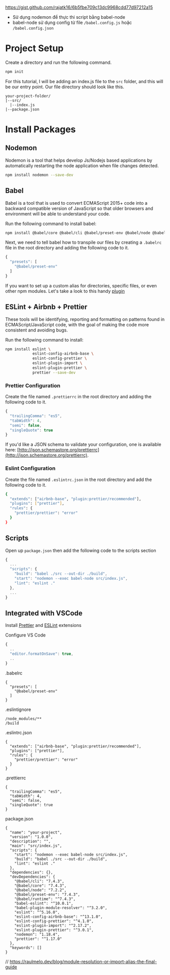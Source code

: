 https://gist.github.com/rajatk16/6b5fbe709c13dc9968cdd77d97212a15

- Sử dụng nodemon để thực thi script bằng babel-node
- babel-node sử dụng config từ file `/babel.config.js` hoặc `/babel.config.json`


# Project Setup

Create a directory and run the following command.

```sh
npm init 
```

For this tutorial, I will be adding an index.js file to the `src` folder, and this will be our entry point. 
Our file directory should look like this.

```
your-project-folder/
|--src/
  |--index.js
|--package.json
```

# Install Packages

## Nodemon
Nodemon is a tool that helps develop Js/Nodejs based applications by automatically restarting the node application when file changes detected.

```sh
npm install nodemon --save-dev
```

## Babel

Babel is a tool that is used to convert ECMAScript 2015+ code into a backward compatible version of JavaScript 
so that older browsers and environment will be able to understand your code.

Run the following command to install babel:

```sh
npm install @babel/core @babel/cli @babel/preset-env @babel/node @babel/runtime --save-dev
```

Next, we need to tell babel how to transpile our files by creating a `.babelrc` file in the root directory 
and adding the following code to it.

```js
{
  "presets": [
    "@babel/preset-env"
  ]
}
```

If you want to set up a custom alias for directories, specific files, or even other npm modules. Let's take a look to this handy [plugin](https://github.com/tleunen/babel-plugin-module-resolver)

## ESLint + Airbnb + Prettier

These tools will be identifying, reporting and formatting on patterns found in ECMAScript/JavaScript code, 
with the goal of making the code more consistent and avoiding bugs.

Run the following command to install:

```sh
npm install eslint \
            eslint-config-airbnb-base \
            eslint-config-prettier \
            eslint-plugin-import \
            eslint-plugin-prettier \
            prettier --save-dev
```

### Prettier Configuration

Create the file named `.prettierrc` in the root directory and adding the following code to it.

```js
{
  "trailingComma": "es5",
  "tabWidth": 4,
  "semi": false,
  "singleQuote": true
}
```

If you'd like a JSON schema to validate your configuration, one is available here: [http://json.schemastore.org/prettierrc](http://json.schemastore.org/prettierrc).

### Eslint Configuration

Create the file named `.eslintrc.json` in the root directory and add the following code to it.

```sh
{
  "extends": ["airbnb-base", "plugin:prettier/recommended"],
  "plugins": ["prettier"],
  "rules": {
    "prettier/prettier": "error"
  }  
}
```

## Scripts

Open up `package.json` then add the following code to the scripts section

```js
{
  ...
  "scripts": {
    "build": "babel ./src --out-dir ./build",
    "start": "nodemon --exec babel-node src/index.js",
    "lint": "eslint ."
  },
  ...
}
```

## Integrated with VSCode

Install [Prettier](https://marketplace.visualstudio.com/items?itemName=esbenp.prettier-vscode) and [ESLint](https://marketplace.visualstudio.com/items?itemName=dbaeumer.vscode-eslint) extensions

Configure VS Code

```js
{
  ..
  "editor.formatOnSave": true,
  ..
}
```

.babelrc
```
{
  "presets": [
    "@babel/preset-env"
  ]
}
```

.eslintignore
```
/node_modules/**
/build
```

.eslintrc.json
```
{
  "extends": ["airbnb-base", "plugin:prettier/recommended"],
  "plugins": ["prettier"],
  "rules": {
    "prettier/prettier": "error"
  }
}
```

.prettierrc
```
{
  "trailingComma": "es5",
  "tabWidth": 4,
  "semi": false,
  "singleQuote": true
}
```

package.json
```
{
  "name": "your-project",
  "version": "1.0.0",
  "description": "",
  "main": "src/index.js",
  "scripts": {
    "start": "nodemon --exec babel-node src/index.js",
    "build": "babel ./src --out-dir ./build",
    "lint": "eslint ."
  },
  "dependencies": {},
  "devDependencies": {
    "@babel/cli": "7.4.3",
    "@babel/core": "7.4.3",
    "@babel/node": "7.2.2",
    "@babel/preset-env": "7.4.3",
    "@babel/runtime": "^7.4.3",
    "babel-eslint": "^10.0.1",
    "babel-plugin-module-resolver": "^3.2.0",
    "eslint": "^5.16.0",
    "eslint-config-airbnb-base": "^13.1.0",
    "eslint-config-prettier": "^4.1.0",
    "eslint-plugin-import": "^2.17.2",
    "eslint-plugin-prettier": "^3.0.1",
    "nodemon": "1.18.4",
    "prettier": "^1.17.0"
  },
  "keywords": []
}
```

// https://raulmelo.dev/blog/module-resolution-or-import-alias-the-final-guide
